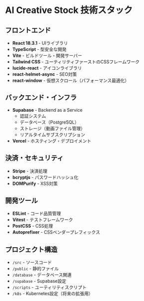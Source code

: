 # AI Creative Stock 技術スタック

## フロントエンド
- **React 18.3.1** - UIライブラリ
- **TypeScript** - 型安全な開発
- **Vite** - ビルドツール・開発サーバー
- **Tailwind CSS** - ユーティリティファーストのCSSフレームワーク
- **lucide-react** - アイコンライブラリ
- **react-helmet-async** - SEO対策
- **react-window** - 仮想スクロール（パフォーマンス最適化）

## バックエンド・インフラ
- **Supabase** - Backend as a Service
  - 認証システム
  - データベース（PostgreSQL）
  - ストレージ（動画ファイル管理）
  - リアルタイムサブスクリプション
- **Vercel** - ホスティング・デプロイメント

## 決済・セキュリティ
- **Stripe** - 決済処理
- **bcryptjs** - パスワードハッシュ化
- **DOMPurify** - XSS対策

## 開発ツール
- **ESLint** - コード品質管理
- **Vitest** - テストフレームワーク
- **PostCSS** - CSS処理
- **Autoprefixer** - CSSベンダープレフィックス

## プロジェクト構造
- `/src` - ソースコード
- `/public` - 静的ファイル
- `/database` - データベース関連
- `/supabase` - Supabase設定
- `/scripts` - ユーティリティスクリプト
- `/k8s` - Kubernetes設定（将来の拡張用）